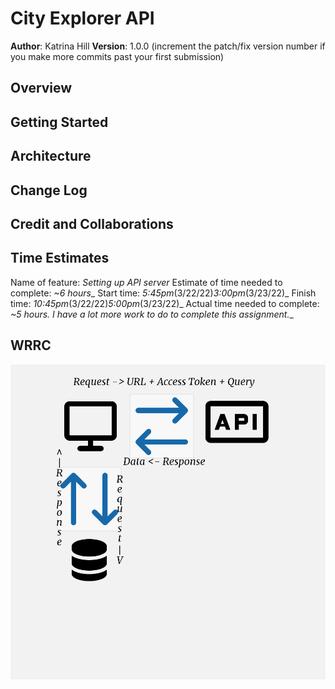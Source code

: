 # City Explorer API

**Author**: Katrina Hill
**Version**: 1.0.0 (increment the patch/fix version number if you make more commits past your first submission)

## Overview
<!-- Provide a high level overview of what this application is and why you are building it, beyond the fact that it's an assignment for this class. (i.e. What's your problem domain?) -->

## Getting Started
<!-- What are the steps that a user must take in order to build this app on their own machine and get it running? -->

## Architecture
<!-- Provide a detailed description of the application design. What technologies (languages, libraries, etc) you're using, and any other relevant design information. -->

## Change Log
<!-- Use this area to document the iterative changes made to your application as each feature is successfully implemented. Use time stamps. Here's an example:

01-01-2001 4:59pm - Application now has a fully-functional express server, with a GET route for the location resource. -->

## Credit and Collaborations
<!-- Give credit (and a link) to other people or resources that helped you build this application. -->

## Time Estimates

Name of feature: _Setting up API server_
Estimate of time needed to complete: _~6 hours__
Start time: _5:45pm_(3/22/22)_3:00pm_(3/23/22)_
Finish time: _10:45pm_(3/22/22)_5:00pm_(3/23/22)_
Actual time needed to complete: _~5 hours. I have a lot more work to do to complete this assignment.__

## WRRC
![WRRC](WRRC2.png)
